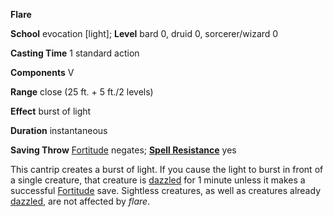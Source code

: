  **Flare**

**School** evocation [light]; **Level** bard 0, druid 0, sorcerer/wizard 0

**Casting Time** 1 standard action

**Components** V

**Range** close (25 ft. + 5 ft./2 levels)

**Effect** burst of light

**Duration** instantaneous

**Saving Throw** [Fortitude](../combat#_fortitude) negates; **[Spell Resistance](../glossary#_spell-resistance)** yes

This cantrip creates a burst of light. If you cause the light to burst in front of a single creature, that creature is [dazzled](../glossary#_dazzled) for 1 minute unless it makes a successful [Fortitude](../combat#_fortitude) save. Sightless creatures, as well as creatures already [dazzled](../glossary#_dazzled), are not affected by _flare_.

